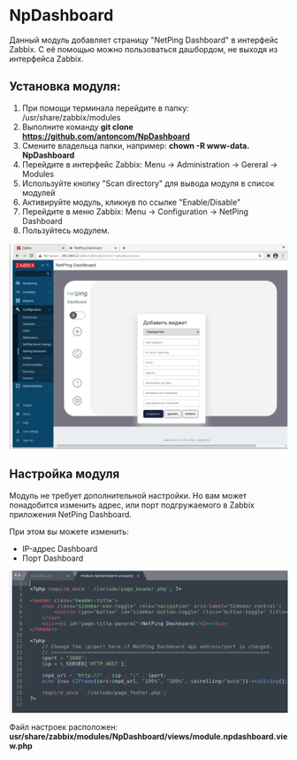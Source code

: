 

# NpDashboard

Данный модуль добавляет страницу "NetPing Dashboard" в интерфейс Zabbix.
С её помощью можно пользоваться дашбордом, не выходя из интерфейса Zabbix.

## Установка модуля: 

1. При помощи терминала перейдите в папку: /usr/share/zabbix/modules
2. Выполните команду **git clone https://github.com/antoncom/NpDashboard**
3. Смените владельца папки, например: **chown -R www-data. NpDashboard**
5. Перейдите в интерфейс Zabbix: Menu -> Administration -> Gereral -> Modules
6. Используйте кнопку "Scan directory" для вывода модуля в список модулей
7. Активируйте модуль, кликнув по ссылке "Enable/Disable"
8. Перейдите в меню Zabbix: Menu -> Configuration -> NetPing Dashboard
9. Пользуйтесь модулем.

![enter image description here](https://github.com/antoncom/NpDashboard/blob/master/screenshorts/screenshort.png)

## Настройка модуля

Модуль не требует дополнительной настройки. Но вам может понадобится изменить адрес, или порт подгружаемого в Zabbix приложения NetPing Dashboard.

При этом вы можете изменить:

* IP-адрес Dashboard
* Порт Dashboard

![enter image description here](https://github.com/antoncom/NpDashboard/blob/master/screenshorts/screenshort_code.png)

Файл настроек расположен:
**usr/share/zabbix/modules/NpDashboard/views/module.npdashboard.view.php**


